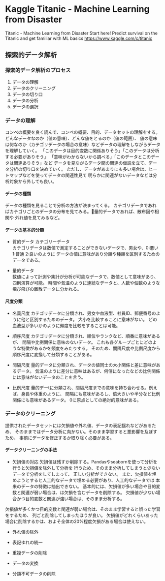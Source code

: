 # Kaggle Titanic - Machine Learning from Disaster

Titanic - Machine Learning from Disaster
Start here! Predict survival on the Titanic and get familiar with ML basics
https://www.kaggle.com/c/titanic




## 探索的データ解析

### 探索的データ解析のプロセス

1. データの理解
2. データのクリーニング
3. データの切り口
4. データの分析
5. データの選択

### データの理解
コンペの概要を良く読んで、コンペの概要、目的、データセットの理解をする。
どんなデータなのか（値の意味）、どんな値をとるのか（値の範囲）、
値の意味は何なのか（カテゴリデータの場合の意味）などデータの理解をしながらデータを理解していく。
「このデータは目的変数に関係ありそう」「このデータは分析する必要がありそう」
「意味がわからないから調べる」「このデータとこのデータは関連ありそう」など
データを見ながらデータ間の関連の仮説を立て、データ分析の切り口を決めていく。
ただし、データがあまりにも多い場合は、ヒートマップなどを使ってデータの関連性見て
明らかに関連がないデータなどは分析対象から外しても良い。


#### データの種類
データの種類を見ることで分析の方法が決まってくる。
カテゴリデータであればカテゴリごとのデータの分布を見てみる。量的データであれば、散布図や相関や
外れ値を見てみるなど。


#### データの基本的分類
* 質的データ カテゴリーデータ  
カテゴリデータは数値で測定することができないデータで、男女や、0:悪い 1:普通 2:良いのように
データの値に意味があり分類や種類を区別するためのデータである。


* 量的データ  
数値によって計測や集計が分析が可能なデータで、数値として意味があり、四則演算が可能。
時間や気温のように連続なデータと、人数や個数のような飛び飛びの離散データに分かれる。


#### 尺度分類

* 名義尺度
カテゴリデータに分類され、男女や血液型、社員ID、郵便番号のように他と区別するためのデータ。
大小を比較することに意味がない。
どの血液型が多いかのように頻度を比較をすることは可能。

* 順序尺度
カテゴリデータに分類され、順位やランクなど、順番に意味があるが、
間隔や比例関係に意味のないデータ。
これも各グループごとにどのような特徴があるかを頻度をみたりする。
そのため、間隔尺度や比例尺度から順序尺度に変換して分類することがある。

* 間隔尺度
量的データに分類され、データの値同士の大小関係と差に意味があるデータ。
気温のように差分に意味はあるが、何倍になったなどの比例関係には意味がないデータのことを言う。

* 比例尺度
量的デーtに分類され、間隔尺度までの意味を持ち合わせる。例えば、身長や体重のように、
間隔にも意味があるし、倍大きいや半分など比例関係にも意味があるデータ。
0に原点としての絶対的意味がある。


### データのクリーニング
提供されたデータセットには欠損値や外れ値、データの表記揺れなどがあるため、
そのままではデータ分析に向かない。そのまま学習すると悪影響を及ぼすため、
事前にデータを修正するか取り除く必要がある。

#### データクリーニングの手法

* 欠損値の対応
欠損値は残すか削除する。Pandasやseabornを使って分析を行うと欠損値を除外して分析を
行うため、そのまま分析してしまうと少ないデータで分析をしてしまって、
正しい分析ができない。
また、欠損値を埋めようとすると人工的なデータで埋める必要があり、人工的なデータでは
本来のデータの特徴は抽出できない。
基本的には、欠損値が多い場合や目的変数と関連が弱い場合は、は欠損を含むデータを削除する。
欠損値が少ない場合かつ目的変数と関連が強い場合は、そのまま分析する。

欠損値が多くかつ目的変数と関連が弱い場合は、そのまま学習すると誤った学習をするため、
列ごと削除してしまったほうが良い。
欠損値がどれくらいあった場合に削除するかは、およそ全体の20%程度欠損がある場合は使えない。


* 外れ値の除外

* 表記ゆれの統一

* 重複データの削除

* データの変換

* 分類不可データの削除

